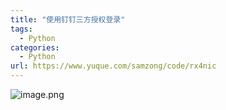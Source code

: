 ```yaml
---
title: "使用钉钉三方授权登录"
tags: 
  - Python
categories:
  - Python
url: https://www.yuque.com/samzong/code/rx4nic
---
```


![image.png](http://ipic-typora-samzong.oss-cn-qingdao.aliyuncs.com//uPic/1637181122961-7f2d1719-4254-429b-b61f-884b0a82aaaf.png?x-oss-process=image/resize,w_960,m_lfit)
